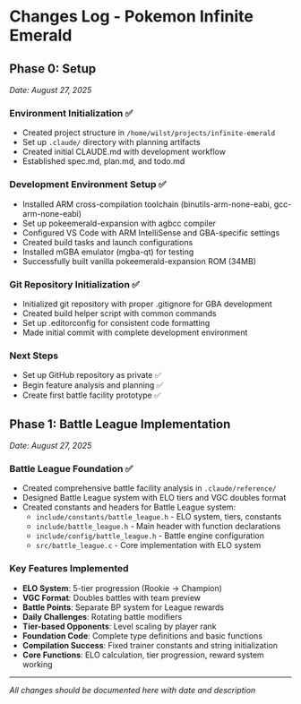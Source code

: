 # Changes Log - Pokemon Infinite Emerald

## Phase 0: Setup
*Date: August 27, 2025*

### Environment Initialization ✅
- Created project structure in `/home/wilst/projects/infinite-emerald`
- Set up `.claude/` directory with planning artifacts
- Created initial CLAUDE.md with development workflow
- Established spec.md, plan.md, and todo.md

### Development Environment Setup ✅
- Installed ARM cross-compilation toolchain (binutils-arm-none-eabi, gcc-arm-none-eabi)
- Set up pokeemerald-expansion with agbcc compiler
- Configured VS Code with ARM IntelliSense and GBA-specific settings
- Created build tasks and launch configurations
- Installed mGBA emulator (mgba-qt) for testing
- Successfully built vanilla pokeemerald-expansion ROM (34MB)

### Git Repository Initialization ✅
- Initialized git repository with proper .gitignore for GBA development
- Created build helper script with common commands
- Set up .editorconfig for consistent code formatting
- Made initial commit with complete development environment

### Next Steps
- Set up GitHub repository as private ✅
- Begin feature analysis and planning ✅
- Create first battle facility prototype ✅

## Phase 1: Battle League Implementation
*Date: August 27, 2025*

### Battle League Foundation ✅
- Created comprehensive battle facility analysis in `.claude/reference/`
- Designed Battle League system with ELO tiers and VGC doubles format
- Created constants and headers for Battle League system:
  - `include/constants/battle_league.h` - ELO system, tiers, constants
  - `include/battle_league.h` - Main header with function declarations
  - `include/config/battle_league.h` - Battle engine configuration
  - `src/battle_league.c` - Core implementation with ELO system

### Key Features Implemented
- **ELO System**: 5-tier progression (Rookie → Champion)
- **VGC Format**: Doubles battles with team preview
- **Battle Points**: Separate BP system for League rewards
- **Daily Challenges**: Rotating battle modifiers
- **Tier-based Opponents**: Level scaling by player rank
- **Foundation Code**: Complete type definitions and basic functions
- **Compilation Success**: Fixed trainer constants and string initialization
- **Core Functions**: ELO calculation, tier progression, reward system working

---
*All changes should be documented here with date and description*
